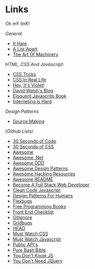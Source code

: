 # Links
Oh mY lInK!

*General*
* [It Hare](http://ithare.com/)
* [A List Apart](https://alistapart.com/)
* [The Art Of Machinery](https://theartofmachinery.com/)

*HTML, CSS And Javascript:*
* [CSS Tricks](https://css-tricks.com/)
* [CSS In Real Life](https://css-irl.info/)
* [Hey, It's Violet!](https://vgpena.github.io/)
* [David Walsh's Blog](https://davidwalsh.name/)
* [Eloquent Javascritp Book](https://eloquentjavascript.net/)
* [Interneting is Hard](https://internetingishard.com/)

*Design Patterns*
* [Source Making](https://sourcemaking.com/)

/*Github Lists*/
- [30 Seconds of Code](https://github.com/Chalarangelo/30-seconds-of-code)
- [30 Seconds of CSS](https://atomiks.github.io/30-seconds-of-css/)
- [Awesome](https://github.com/sindresorhus/awesome)
- [Awesome .Net](https://github.com/quozd/awesome-dotnet)
- [Awesome DDD](https://github.com/heynickc/awesome-ddd)
- [Awesome Design Patterns](https://github.com/DovAmir/awesome-design-patterns)
- [Awesome Hacking Resources](https://github.com/vitalysim/Awesome-Hacking-Resources)
- [Awesome README](https://github.com/matiassingers/awesome-readme)
- [Become A Full Stack Web Developer](https://github.com/bmorelli25/Become-A-Full-Stack-Web-Developer)
- [Clean Code Javascript](https://github.com/ryanmcdermott/clean-code-javascript)
- [Design Patterns For Humans](https://github.com/kamranahmedse/design-patterns-for-humans)
- [Flexbugs](https://github.com/philipwalton/flexbugs)
- [Free Programming Books](https://github.com/EbookFoundation/free-programming-books)
- [Front End Checklist](https://github.com/thedaviddias/Front-End-Checklist)
- [Gitignore](https://github.com/github/gitignore)
- [Gridbugs](https://github.com/rachelandrew/gridbugs)
- [HEAD](https://github.com/joshbuchea/HEAD)
- [Must Watch CSS](https://github.com/AllThingsSmitty/must-watch-css)
- [Must Watch Javascript](https://github.com/github/gitignore)
- [Public API's](https://github.com/toddmotto/public-apis)
- [Pure Bash Bible](https://github.com/dylanaraps/pure-bash-bible)
- [You Don't Know JS](https://github.com/getify/You-Dont-Know-JS)
- [You Don't Need JQuery](https://github.com/nefe/You-Dont-Need-jQuery)

